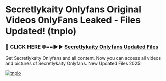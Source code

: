 # Secretlykaity Onlyfans Original Videos 0nlyFans Leaked - Files Updated! (tnplo)

<h3>🔴 CLICK HERE 🌐==►► <a href="https://tinyurl.com/2m67pmp6" rel="nofollow">Secretlykaity Onlyfans Updated Files</a></h3>

Get Secretlykaity Onlyfans and all content. Now you can access all videos and pictures of Secretlykaity Onlyfans. New Updated Files 2025!

[![tnplo](https://i.imgur.com/H4QAA4z.gif)](https://tinyurl.com/2m67pmp6)